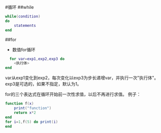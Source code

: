 #循环
##while
```lua
while(condition) 
do 
    statements 
end

```
##for
* 数值for循环  
```lua
  for var=exp1,exp2,exp3 do  
    <执行体>  
end  
```
var从exp1变化到exp2，每次变化以exp3为步长递增var，并执行一次"执行体"。exp3是可选的，如果不指定，默认为1。

for的三个表达式在循环开始前一次性求值，以后不再进行求值。 
例子：
```lua
function f(x) 
    print("function") 
    return x*2 
end 
for i=1,f(5) do print(i) 
end

```
